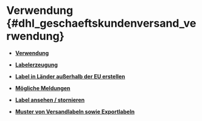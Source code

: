 # Verwendung {#dhl_geschaeftskundenversand_verwendung}

-   **[Verwendung](7_7_3a_Verwendung.md)**  

-   **[Labelerzeugung](7_7_3b_Labelerzeugung.md)**  

-   **[Label in Länder außerhalb der EU erstellen](7_7_3c_LabelInLaenderAusserhalbDerEUErstellen.md)**  

-   **[Mögliche Meldungen](7_7_3d_MoeglicheMeldungen.md)**  

-   **[Label ansehen / stornieren](7_7_3e_LabelAnsehen_stornieren.md)**  

-   **[Muster von Versandlabeln sowie Exportlabeln](7_7_3f_MusterVonVersandlabelnSowieExportlabeln.md)**  




